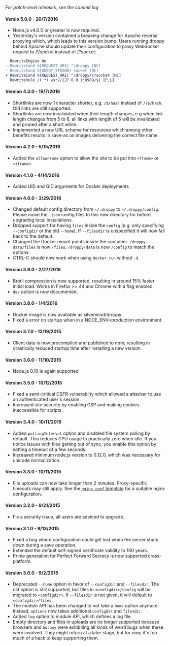 *For patch-level releases, see the commit log*

#### Versio 5.0.0 - 20/7/2016

- Node.js v4.0.0 or greater is now required.
- Yesterday's version contained a breaking change for Apache reverse proxying which, which leads to this version bump. Users running droppy behind Apache should update their configuration to proxy WebSocket request to /!/socket instead of /?socket:

````diff
  RewriteEngine On
- RewriteCond %{REQUEST_URI} ^/droppy [NC]
- RewriteCond %{QUERY_STRING} socket [NC]
+ RewriteCond %{REQUEST_URI} ^/droppy/!/socket [NC]
  RewriteRule /(.*) ws://127.0.0.1:8989/$1 [P,L]
````

#### Version 4.3.0 - 19/7/2016

- Shortlinks are now 1 character shorter, e.g. `/$/hash` instead of `/?$/hash`. Old links are still supported.
- Shortlinks are now invalidated when their length changes, e.g when link length changes from 5 to 6, all links with length of 5 will be invalidated and pruned after a short while.
- Implemented a new URL scheme for resources which among other benefits results in save-as on images delivering the correct file name.

#### Version 4.2.0 - 5/15/2016

- Added the `allowFrame` option to allow the site to be put into `<frame>` or `<iframe>`.

#### Version 4.1.0 - 4/14/2016

- Added UID and GID arguments for Docker deployments

#### Version 4.0.0 - 3/29/2016

- Changed default config directory from `~/.droppy` to `~/.droppy/config`. Please move the `.json` config files to this new directory for before upgrading local installations.
- Dropped support for having `files` inside the `config` (e.g. only specifying `--configdir` or the old `--home`). If `--filesdir` is unspecified it will now fall back to the default.
- Changed the Docker mount points inside the container. `/droppy-data/files` is now `/files`, `/droppy-data` is now `/config` to match the options.
- CTRL-C should now work when using `docker run` without `-d`.

#### Version 3.9.0 - 2/27/2016

- Brotli compression is now supported, resulting in around 15% faster initial load. Works in Firefox >= 44 and Chrome with a flag enabled.
- `dev` option is now documented.

#### Version 3.8.0 - 1/4/2016

- Docker image is now available as silverwind/droppy.
- Fixed a error on startup when in a NODE_ENV=production environment.

#### Version 3.7.0 - 12/19/2015

- Client data is now precompiled and published to npm, resulting in drastically reduced startup time after installing a new version.

#### Version 3.6.0 - 11/10/2015

- Node.js 0.10 is again supported

#### Version 3.5.0 - 10/12/2015

- Fixed a semi-critical CSFR vulnerabilty which allowed a attacker to use an authenticated user's session.
- Increased site security by enabling CSP and making cookies inaccessible for scripts.

#### Version 3.4.0 - 10/11/2015

- Added `pollingInterval` option and disabled file system polling by default. This reduces CPU usage to practically zero when idle. If you notice issues with files getting out of sync, you enable this option by setting a timeout of a few seconds.
- Increased minimum node.js version to 0.12.0, which was necessary for unicode normalization.

#### Version 3.3.0 - 10/11/2015

- File uploads can now take longer than 2 minutes. Proxy-specific timeouts may still apply. See the [`nginx.conf` template](https://github.com/silverwind/droppy/wiki/Nginx-reverse-proxy) for a suitable nginx configuration.

#### Version 3.2.0 - 9/21/2015

- Fix a security issue, all users are adviced to upgrade.

#### Version 3.1.0 - 9/13/2015

- Fixed a bug where configuration could get lost when the server shuts down during a save operation.
- Extended the default self-signed certificate validity to 100 years.
- Prime generation for Perfect Forward Secrecy is now supported cross-platform.

#### Version 3.0.0 - 9/2/2015

- Deprecated `--home` option in favor of `--configdir` and `--filesdir`. The old option is still supported, but files in `<configdir>/config` will be migrated to `<configdir>`. If `--filesdir` is not given, it will default to `<configdir>/files`.
- The module API has been changed to not take a `home` option anymore. Instead, `options` now takes additional `configdir` and `filesdir`.
- Added `log` option to module API, which defines a log file.
- Empty directory and files in uploads are no longer supported because browsers and `busboy` were exhibiting all kinds of weird bugs when these were involved. They might return at a later stage, but for now, it's too much of a hack to keep supporting them.
